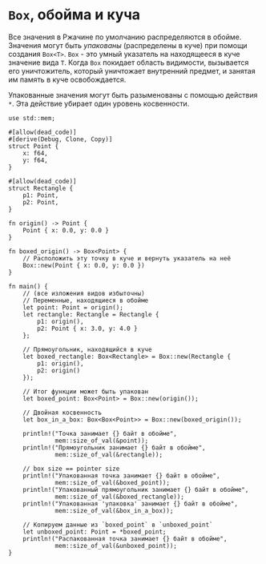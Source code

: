 # `Box`, обойма  и куча

Все значения в Ржачине по умолчанию распределяются в обойме. Значения могут быть *упакованы*
(распределены в куче) при помощи создания `Box<T>`. `Box` - это умный указатель на находящееся в куче значение вида `T`. Когда `Box` покидает область видимости, вызывается его уничтожитель, который уничтожает внутренний предмет, и занятая им память в куче освобождается.

Упакованные значения могут быть разыменованы с помощью действия `*`.
Эта действие убирает один уровень косвенности.

```rust,editable
use std::mem;

#[allow(dead_code)]
#[derive(Debug, Clone, Copy)]
struct Point {
    x: f64,
    y: f64,
}

#[allow(dead_code)]
struct Rectangle {
    p1: Point,
    p2: Point,
}

fn origin() -> Point {
    Point { x: 0.0, y: 0.0 }
}

fn boxed_origin() -> Box<Point> {
    // Расположить эту точку в куче и вернуть указатель на неё
    Box::new(Point { x: 0.0, y: 0.0 })
}

fn main() {
    // (все изложения видов избыточны)
    // Переменные, находящиеся в обойме
    let point: Point = origin();
    let rectangle: Rectangle = Rectangle {
        p1: origin(),
        p2: Point { x: 3.0, y: 4.0 }
    };

    // Прямоугольник, находящийся в куче
    let boxed_rectangle: Box<Rectangle> = Box::new(Rectangle {
        p1: origin(),
        p2: origin()
    });

    // Итог функции может быть упакован
    let boxed_point: Box<Point> = Box::new(origin());

    // Двойная косвенность
    let box_in_a_box: Box<Box<Point>> = Box::new(boxed_origin());

    println!("Точка занимает {} байт в обойме",
             mem::size_of_val(&point));
    println!("Прямоугольник занимает {} байт в обойме",
             mem::size_of_val(&rectangle));

    // box size == pointer size
    println!("Упакованная точка занимает {} байт в обойме",
             mem::size_of_val(&boxed_point));
    println!("Упакованный прямоугольник занимает {} байт в обойме",
             mem::size_of_val(&boxed_rectangle));
    println!("Упакованная 'упаковка' занимает {} байт в обойме",
             mem::size_of_val(&box_in_a_box));

    // Копируем данные из `boxed_point` в `unboxed_point`
    let unboxed_point: Point = *boxed_point;
    println!("Распакованная точка занимает {} байт в обойме",
             mem::size_of_val(&unboxed_point));
}
```
